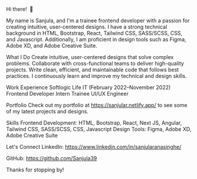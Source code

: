 Hi there!  👋

My name is Sanjula, and I'm a trainee frontend developer with a passion for creating intuitive, user-centered designs. I have a strong technical background in HTML, Bootstrap, React, Tailwind CSS, SASS/SCSS, CSS, and Javascript. Additionally, I am proficient in design tools such as Figma, Adobe XD, and Adobe Creative Suite.

What I Do
Create intuitive, user-centered designs that solve complex problems.
Collaborate with cross-functional teams to deliver high-quality projects.
Write clean, efficient, and maintainable code that follows best practices.
I continuously learn and improve my technical and design skills.

Work Experience
Softlogic Life IT (February 2022–November 2022)
Frontend Developer Intern
Trainee UI/UX Engineer

Portfolio
Check out my portfolio at https://sanjular.netlify.app/ to see some of my latest projects and designs.

Skills
Frontend Development: HTML, Bootstrap, React, Next JS, Angular, Tailwind CSS, SASS/SCSS, CSS, Javascript
Design Tools: Figma, Adobe XD, Adobe Creative Suite

Let's Connect
LinkedIn: https://www.linkedin.com/in/sanjularanasinghe/

GitHub: https://github.com/Sanjula39

Thanks for stopping by!


